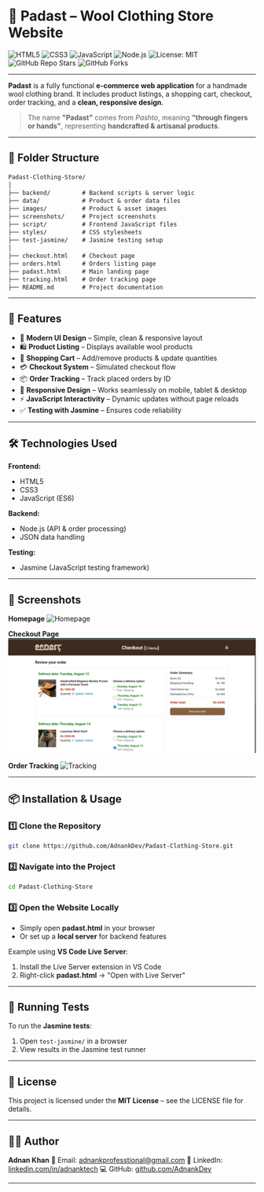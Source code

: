 
# 🧶 Padast – Wool Clothing Store Website

![HTML5](https://img.shields.io/badge/HTML5-E34F26?style=for-the-badge\&logo=html5\&logoColor=white)
![CSS3](https://img.shields.io/badge/CSS3-1572B6?style=for-the-badge\&logo=css3\&logoColor=white)
![JavaScript](https://img.shields.io/badge/JavaScript-ES6-F7DF1E?style=for-the-badge\&logo=javascript\&logoColor=black)
![Node.js](https://img.shields.io/badge/Node.js-339933?style=for-the-badge\&logo=node.js\&logoColor=white)
![License: MIT](https://img.shields.io/badge/License-MIT-yellow.svg?style=for-the-badge)
![GitHub Repo Stars](https://img.shields.io/github/stars/AdnankDev/Padast-Clothing-Store?style=for-the-badge)
![GitHub Forks](https://img.shields.io/github/forks/AdnankDev/Padast-Clothing-Store?style=for-the-badge)

---

**Padast** is a fully functional **e-commerce web application** for a handmade wool clothing brand.
It includes product listings, a shopping cart, checkout, order tracking, and a **clean, responsive design**.

> The name **"Padast"** comes from *Pashto*, meaning **"through fingers or hands"**, representing **handcrafted & artisanal products**.

---

## 📂 Folder Structure

```
Padast-Clothing-Store/
│
├── backend/         # Backend scripts & server logic
├── data/            # Product & order data files
├── images/          # Product & asset images
├── screenshots/     # Project screenshots
├── script/          # Frontend JavaScript files
├── styles/          # CSS stylesheets
├── test-jasmine/    # Jasmine testing setup
│
├── checkout.html    # Checkout page
├── orders.html      # Orders listing page
├── padast.html      # Main landing page
├── tracking.html    # Order tracking page
├── README.md        # Project documentation
```

---

## 🚀 Features

* 🎨 **Modern UI Design** – Simple, clean & responsive layout
* 🛍 **Product Listing** – Displays available wool products
* 🛒 **Shopping Cart** – Add/remove products & update quantities
* 💳 **Checkout System** – Simulated checkout flow
* 📦 **Order Tracking** – Track placed orders by ID
* 📱 **Responsive Design** – Works seamlessly on mobile, tablet & desktop
* ⚡ **JavaScript Interactivity** – Dynamic updates without page reloads
* ✅ **Testing with Jasmine** – Ensures code reliability

---

## 🛠 Technologies Used

**Frontend:**

* HTML5
* CSS3
* JavaScript (ES6)

**Backend:**

* Node.js (API & order processing)
* JSON data handling

**Testing:**

* Jasmine (JavaScript testing framework)

---

## 📸 Screenshots

**Homepage**
![Homepage](screenshots/homepage.png)

**Checkout Page**
![Checkout](screenshots/checkout.png)

**Order Tracking**
![Tracking](screenshots/tracking.png)

---

## 📦 Installation & Usage

### 1️⃣ Clone the Repository

```bash
git clone https://github.com/AdnankDev/Padast-Clothing-Store.git
```

### 2️⃣ Navigate into the Project

```bash
cd Padast-Clothing-Store
```

### 3️⃣ Open the Website Locally

* Simply open **padast.html** in your browser
* Or set up a **local server** for backend features

Example using **VS Code Live Server**:

1. Install the Live Server extension in VS Code
2. Right-click **padast.html** → "Open with Live Server"

---

## 🧪 Running Tests

To run the **Jasmine tests**:

1. Open `test-jasmine/` in a browser
2. View results in the Jasmine test runner

---

## 📄 License

This project is licensed under the **MIT License** – see the LICENSE file for details.

---

## 👨‍💻 Author

**Adnan Khan**
📧 Email: [adnankprofesstional@gmail.com](mailto:adnankprofesstional@gmail.com)
🔗 LinkedIn: [linkedin.com/in/adnanktech](https://www.linkedin.com/in/adnanktech/)
💻 GitHub: [github.com/AdnankDev](https://github.com/AdnankDev)

---

